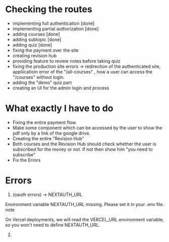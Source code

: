 


# Checking the routes

- implementing full authentication [done]
- implementing partial authorization [done]
- adding courses [done]
- adding subtopic [done]
- adding quiz [done]
- fixing the payment over the site
- creating revision hub
- providing feature to review notes before taking quiz
- fixing the production site errors -> redirection of the authenticated site, appliicatioin error of the "/all-courses" , how a user can access the "/courses" without login.
- adding the "demo" quiz part
- creating an UI for the admin login and process



# What exactly I have to do
- Fixing the entire payment flow.
- Make some component which can be accessed by the user to show the pdf only by a link of the google drive.
- Creating the entire "Revision Hub"
- Both courses and the Revision Hub should check whether the user is subscribed for the money or not. If not then show him "you need to subscribe"
- Fix the Errors



# Errors
1. (oauth errors) -> NEXTAUTH_URL

Environment variable NEXTAUTH_URL missing. Please set it in your .env file.
note

On Vercel deployments, we will read the VERCEL_URL environment variable, so you won't need to define NEXTAUTH_URL.

2.

